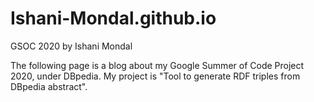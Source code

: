 # Ishani-Mondal.github.io
GSOC 2020 by Ishani Mondal

The following page is a blog about my Google Summer of Code Project 2020, under DBpedia. My project is "Tool to generate RDF triples from DBpedia abstract".
